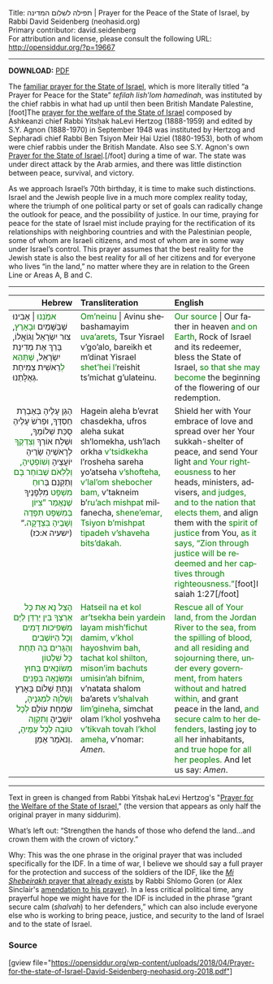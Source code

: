 <html>
<head></head>
<body>
Title: תפילה לשלום המדינה | Prayer for the Peace of the State of Israel, by Rabbi David Seidenberg (neohasid.org)<br />
Primary contributor: david.seidenberg<br />
For attribution and license, please consult the following URL: <a href="http://opensiddur.org/?p=19667">http://opensiddur.org/?p=19667</a>
<p />
<hr />

<style type="text/css" media="all">.printfriendly {display: none!important;}</style>

<strong>DOWNLOAD:</strong> <a href="https://opensiddur.org/wp-content/uploads/2018/04/Prayer-for-the-state-of-Israel-David-Seidenberg-neohasid.org-2018.pdf">PDF</a>

The <a href="https://opensiddur.org/?p=17652">familiar prayer for the State of Israel</a>, which is more literally titled “a Prayer for Peace for the State” <em>tefilah lish’lom hamedinah</em>, was instituted by the chief rabbis in what had up until then been British Mandate Palestine,[foot]The <a href="https://opensiddur.org/prayers-for/collective-welfare/government/prayer-for-the-welfare-of-the-state-of-israel-by-yitshak-halevi-hertzog-1948/">prayer for the welfare of the State of Israel</a> composed by Ashkeanzi chief Rabbi Yitsḥak haLevi Hertzog (1888-1959) and edited by S.Y. Agnon (1888-1970) in September 1948 was instituted by Hertzog and Sepharadi chief Rabbi Ben Tsiyon Meir Ḥai Uziel (1880-1953), both of whom were chief rabbis under the British Mandate. Also see S.Y. Agnon's own <a href="https://opensiddur.org/prayers-for/collective-welfare/government/prayer-for-the-state-of-israel-adaptation-by-shai-agnon-1948/">Prayer for the State of Israel</a>.[/foot] during a time of war. The state was under direct attack by the Arab armies, and there was little distinction between peace, survival, and victory.

As we approach Israel’s 70th birthday, it is time to make such distinctions. Israel and the Jewish people live in a much more complex reality today, where the triumph of one political party or set of goals can radically change the outlook for peace, and the possibility of justice. In our time, praying for peace for the state of Israel mist include praying for the rectification of its relationships with neighboring countries and with the Palestinian people, some of whom are Israeli citizens, and most of whom are in some way under Israel’s control. This prayer assumes that the best reality for the Jewish state is also the best reality for all of her citizens and for everyone who lives “in the land,” no matter where they are in relation to the Green Line or Areas A, B and C.

<hr />

<table style="margin-left: auto;margin-right: auto;" class="draggable">
<thead><tr><th id="x" style="text-align: right;">Hebrew</th><th style="text-align: left;">Transliteration</th><th style="text-align: left;">English</th></tr></thead>
<tbody>
<tr><td style="vertical-align:top;" width="26%">
<div class="liturgy" lang="he">
<span style="color: green;">אמְֹנֵנוּ</span> | אָבִינוּ שֶׁבַּשָּׁמַיִם <span style="color: green;">וּבָאָרֶץ</span>,
צוּר יִשְׂרָאֵל וְגוֹאֲלוֹ, 
בָּרֵךְ אֶת מְדִינַת יִשְׂרָאֵל,
<span style="color: green;">שֶׁתְּהֵא לְ</span>רֵאשִׁית צְמִיחַת גְּאֻלָּתֵנוּ.
</span></div></td>

<td style="vertical-align:top;" width="36%">
<div class="english" lang="en">
<span style="color: green;">Om’neinu</span> | Avinu shebashamayim <span style="color: green;">uva’arets</span>,
Tsur Yisrael v’go’alo, 
bareikh et m’dinat Yisrael 
<span style="color: green;">shet’hei l’</span>reishit ts’michat g’ulateinu. 
</div></td>
 
<td style="vertical-align:top;" width="36%">
<div class="english" lang="en">
<span style="color: green;">Our source</span> | Our father in heaven <span style="color: green;">and on Earth</span>,
Rock of Israel and its redeemer, 
bless the State of Israel, 
<span style="color: green;">so that she may become</span> the beginning of the flowering of our redemption.
</div></td></tr>


<tr><td style="vertical-align:top;" width="26%">
<div class="liturgy" lang="he" style="text-align: right;">
הָגֵן עָלֶיהָ בְּאֶבְרַת חַסְדֶּךָ, 
וּפְרֹשׂ עָלֶיהָ סֻכַּת שְׁלוֹמֶךָ,
וּשְׁלַח אוֹרְךָ <span style="color: green;">וְצִדְקֶךָ</span> לְרׇאשֶׁיהָ 
שָׂרֶיהָ יוֹעֲצֶיהָ <span style="color: green;">וְשׁוֹפְטֶיהָ, 
וְלַלְּאֹם שֶׁבּוֹחֵר בָּם</span>
וְתַקְּנֵם בְּ<span style="color: green;">רוּחַ מִשְׁפָּט</span> מִלְּפָנֶיךָ
<span style="color: green;">שֶׁנֶּאֱמַר ”צִיּוֹן בְּמִשְׁפָּט תִּפָּדֶה 
וְשָׁבֶיהָ בִּצְדָקָה</span>.“ <span class="citation">(ישעיה א:כז)</span>
</span></div></td>

<td style="vertical-align:top;" width="36%">
<div class="english" lang="en">
Hagein aleha b’evrat chasdekha, 
ufros aleha sukat sh’lomekha, 
ush’lach orkha <span style="color: green;">v’tsidkekha</span> l’rosheha 
sareha yo’atseha <span style="color: green;">v’shofteha, 
v’lal’om shebocher bam,</span>
v’takneim b’<span style="color: green;">ru’ach mishpat</span> milfanecha, 
<span style="color: green;">shene’emar, Tsiyon b’mishpat tipadeh 
v’shaveha bits’dakah.</span>
</div></td>
 
<td style="vertical-align:top;" width="36%">
<div class="english" lang="en">
Shield her with Your embrace of love 
and spread over her Your sukkah-shelter of peace, 
and send Your light <span style="color: green;"> and Your righteousness</span> to her heads,
ministers, advisers, <span style="color: green;">and judges, 
and to the nation that elects them,</span> 
and align them with the <span style="color: green;">spirit of justice</span> from You, 
<span style="color: green;">as it says, “Zion through justice will be redeemed 
and her captives through righteousness.”</span>[foot]Isaiah 1:27[/foot]
</div></td></tr>


<tr><td style="vertical-align:top;" width="26%">
<div class="liturgy" lang="he" style="text-align: right;">
<span style="color: green;">הָצֵל נָא אֶת כָּל אַרְצֶךָ 
בֵּין יַרְדֵּן לַיָּם 
מִשְּׁפִיכוּת דָּמִים
וְכָל הַיּוֹשְׁבִים וְהַגָּרִים בָּהּ 
תַּחַת כָּל שִׁלְטוֹן
מִשׂוֹנְאִים בַּחוּץ וּמִשִּׂנְאָה בִּפְנִים</span>
וְנָתַתָּ שָׁלוֹם בָּאָרֶץ 
<span style="color: green;">וְשַׁלְוָה לִמְגִנֶיהָ</span>,
שִׂמְחַת עוֹלָם <span style="color: green;">לְכָל</span> יוֹשְׁבֶיהָ 
<span style="color: green;">וְתִקְוָה טוֹבָה לְכָל עַמֶּיהָ</span>,
וְנאֹמַר אָמֵן.
</span></div></td>

<td style="vertical-align:top;" width="36%">
<div class="english" lang="en">
<span style="color: green;">Hatseil na et kol ar’tsekha 
bein yardein layam 
mish’fichut damim, 
v’khol hayoshvim bah, 
tachat kol shilton, 
mison’im bachuts umisin’ah bifnim,</span>
v’natata shalom ba’arets 
<span style="color: green;">v’shalvah lim’gineha</span>, 
simchat olam <span style="color: green;">l’khol</span> yoshveha 
<span style="color: green;">v’tikvah tovah l’khol ameha</span>, 
v’nomar: <em>Amen</em>.
</div></td>

 
<td style="vertical-align:top;" width="36%">
<div class="english" lang="en">
<span style="color: green;">Rescue all of Your land, 
from the Jordan River to the sea, 
from the spilling of blood, 
and all residing and sojourning there, 
under every government, 
from haters without and hatred within,</span>
and grant peace in the land, 
<span style="color: green;">and secure calm to her defenders,</span>
lasting joy to <span style="color: green;">all</span> her inhabitants, 
<span style="color: green;">and true hope for all her peoples.</span>
And let us say: <em>Amen</em>.
</span></div></td>
</tbody></table>

<hr />

Text in green is changed from Rabbi Yitsḥak haLevi Hertzog's "<a href="https://opensiddur.org/?p=17652">Prayer for the Welfare of the State of Israel</a>," (the version that appears as only half the original prayer in many siddurim).

What’s left out: “Strengthen the hands of those who defend the land…and crown them with the crown of victory.”

Why: This was the one phrase in the original prayer that was included specifically for the IDF. In a time of war, I believe we should say a full prayer for the protection and success of the soldiers of the IDF, like the <a href="http://www.jr.co.il/prayers/hebrew-idf-prayer.htm"><em>Mi Shebeirakh</em> prayer that already exists</a> by Rabbi Shlomo Goren (or Alex Sinclair's <a href="https://opensiddur.org/prayers-for/collective-welfare/national-defense/prayer-for-the-welfare-of-israel-defense-forces-soldiers/">amendation to his prayer</a>). In a less critical political time, any prayerful hope we might have for the IDF is included in the phrase “grant secure calm (<em>shalvah</em>) to her defenders,” which can also include everyone else who is working to bring peace, justice, and security to the land of Israel and to the state of Israel.

<h3>Source</h3>

[gview file="https://opensiddur.org/wp-content/uploads/2018/04/Prayer-for-the-state-of-Israel-David-Seidenberg-neohasid.org-2018.pdf"]

</body>
</html>